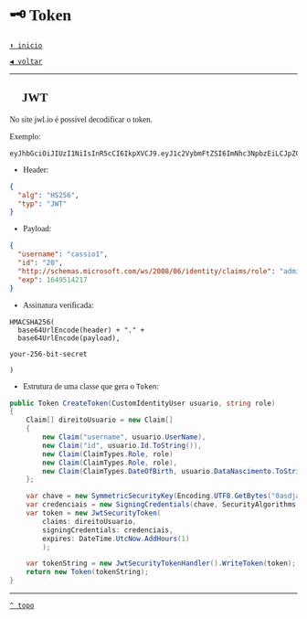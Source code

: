 <font face="Calibri">

# 🗝️ Token

[`⬆️ inicio`](../../Readme.md)

[`◀️ voltar`](../Readme.md)

---

## 🔑 JWT

No site jwl.io é possível decodificar o token.

Exemplo:

```jwt
eyJhbGciOiJIUzI1NiIsInR5cCI6IkpXVCJ9.eyJ1c2VybmFtZSI6ImNhc3NpbzEiLCJpZCI6IjIwIiwiaHR0cDovL3NjaGVtYXMubWljcm9zb2Z0LmNvbS93cy8yMDA4LzA2L2lkZW50aXR5L2NsYWltcy9yb2xlIjoiYWRtaW4iLCJleHAiOjE2NDk1MTQyMTd9.AFLGGMcJrJHXfhgOgEvFeKbjFuFziyXw5b56nBydOrM
```

+ Header:

```json
{
  "alg": "HS256",
  "typ": "JWT"
}
```

+ Payload:

```json
{
  "username": "cassio1",
  "id": "20",
  "http://schemas.microsoft.com/ws/2008/06/identity/claims/role": "admin",
  "exp": 1649514217
}
```

+ Assinatura verificada:

```
HMACSHA256(
  base64UrlEncode(header) + "." +
  base64UrlEncode(payload),
  
your-256-bit-secret

)
```

+ Estrutura de uma classe que gera o `Token`:

```csharp
public Token CreateToken(CustomIdentityUser usuario, string role)
{
    Claim[] direitoUsuario = new Claim[]
    {
        new Claim("username", usuario.UserName),
        new Claim("id", usuario.Id.ToString()),
        new Claim(ClaimTypes.Role, role)
        new Claim(ClaimTypes.Role, role),
        new Claim(ClaimTypes.DateOfBirth, usuario.DataNascimento.ToString()) // <-- adicionar a data de nascimento ao Token
    };

    var chave = new SymmetricSecurityKey(Encoding.UTF8.GetBytes("0asdjas09djsa09djasdjsadajsd09asjd09sajcnzxn"));
    var credenciais = new SigningCredentials(chave, SecurityAlgorithms.HmacSha256);
    var token = new JwtSecurityToken(
        claims: direitoUsuario,
        signingCredentials: credenciais,
        expires: DateTime.UtcNow.AddHours(1)
        );

    var tokenString = new JwtSecurityTokenHandler().WriteToken(token);
    return new Token(tokenString);
}
```

---

[`^ topo`](#🗝️-token)
</font>
